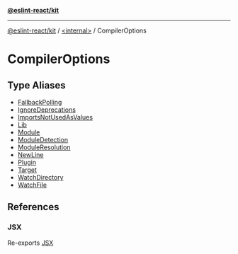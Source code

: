 [**@eslint-react/kit**](../../../README.md)

***

[@eslint-react/kit](../../../README.md) / [\<internal\>](../../README.md) / CompilerOptions

# CompilerOptions

## Type Aliases

- [FallbackPolling](type-aliases/FallbackPolling.md)
- [IgnoreDeprecations](type-aliases/IgnoreDeprecations.md)
- [ImportsNotUsedAsValues](type-aliases/ImportsNotUsedAsValues.md)
- [Lib](type-aliases/Lib.md)
- [Module](type-aliases/Module.md)
- [ModuleDetection](type-aliases/ModuleDetection.md)
- [ModuleResolution](type-aliases/ModuleResolution.md)
- [NewLine](type-aliases/NewLine.md)
- [Plugin](type-aliases/Plugin.md)
- [Target](type-aliases/Target.md)
- [WatchDirectory](type-aliases/WatchDirectory.md)
- [WatchFile](type-aliases/WatchFile.md)

## References

### JSX

Re-exports [JSX](../../type-aliases/JSX.md)
